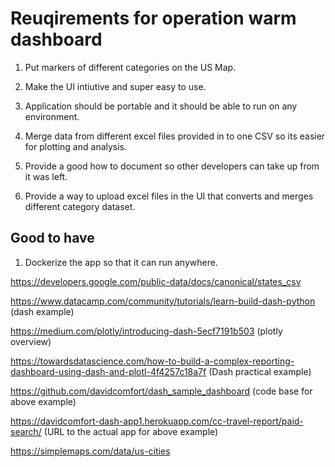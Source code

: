 # Reuqirements for operation warm dashboard

1. Put markers of different categories on the US Map.

2. Make the UI intiutive and super easy to use.

3. Application should be portable and it should be able to run on any environment.

4. Merge data from different excel files provided in to one CSV so its easier for plotting and analysis.

5. Provide a good how to document so other developers can take up from it was left.

6. Provide a way to upload excel files in the UI that converts and merges different category dataset.


## Good to have

1. Dockerize the app so that it can run anywhere.



https://developers.google.com/public-data/docs/canonical/states_csv

https://www.datacamp.com/community/tutorials/learn-build-dash-python (dash example)

https://medium.com/plotly/introducing-dash-5ecf7191b503 (plotly overview)

https://towardsdatascience.com/how-to-build-a-complex-reporting-dashboard-using-dash-and-plotl-4f4257c18a7f (Dash practical example)

https://github.com/davidcomfort/dash_sample_dashboard (code base for above example)

https://davidcomfort-dash-app1.herokuapp.com/cc-travel-report/paid-search/ (URL to the actual app for above example)

https://simplemaps.com/data/us-cities

